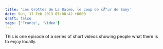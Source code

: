 ```yaml
---
title: 'Les Grottes de La Balme, le coup de cÅ“ur de Samy'
date: Sun, 17 Feb 2013 07:00:42 +0000
draft: false
tags: ['France', 'Video']
---
```


This is one episode of a series of short videos showing people what there is to enjoy locally.